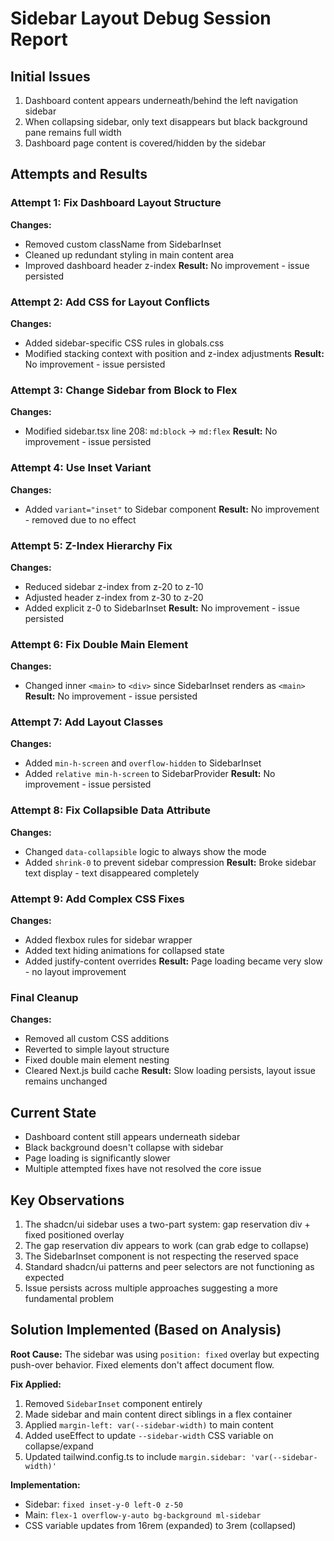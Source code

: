# Sidebar Layout Debug Session Report

## Initial Issues

1. Dashboard content appears underneath/behind the left navigation sidebar
2. When collapsing sidebar, only text disappears but black background pane remains full width
3. Dashboard page content is covered/hidden by the sidebar

## Attempts and Results

### Attempt 1: Fix Dashboard Layout Structure

**Changes:**

- Removed custom className from SidebarInset
- Cleaned up redundant styling in main content area
- Improved dashboard header z-index
  **Result:** No improvement - issue persisted

### Attempt 2: Add CSS for Layout Conflicts

**Changes:**

- Added sidebar-specific CSS rules in globals.css
- Modified stacking context with position and z-index adjustments
  **Result:** No improvement - issue persisted

### Attempt 3: Change Sidebar from Block to Flex

**Changes:**

- Modified sidebar.tsx line 208: `md:block` → `md:flex`
  **Result:** No improvement - issue persisted

### Attempt 4: Use Inset Variant

**Changes:**

- Added `variant="inset"` to Sidebar component
  **Result:** No improvement - removed due to no effect

### Attempt 5: Z-Index Hierarchy Fix

**Changes:**

- Reduced sidebar z-index from z-20 to z-10
- Adjusted header z-index from z-30 to z-20
- Added explicit z-0 to SidebarInset
  **Result:** No improvement - issue persisted

### Attempt 6: Fix Double Main Element

**Changes:**

- Changed inner `<main>` to `<div>` since SidebarInset renders as `<main>`
  **Result:** No improvement - issue persisted

### Attempt 7: Add Layout Classes

**Changes:**

- Added `min-h-screen` and `overflow-hidden` to SidebarInset
- Added `relative min-h-screen` to SidebarProvider
  **Result:** No improvement - issue persisted

### Attempt 8: Fix Collapsible Data Attribute

**Changes:**

- Changed `data-collapsible` logic to always show the mode
- Added `shrink-0` to prevent sidebar compression
  **Result:** Broke sidebar text display - text disappeared completely

### Attempt 9: Add Complex CSS Fixes

**Changes:**

- Added flexbox rules for sidebar wrapper
- Added text hiding animations for collapsed state
- Added justify-content overrides
  **Result:** Page loading became very slow - no layout improvement

### Final Cleanup

**Changes:**

- Removed all custom CSS additions
- Reverted to simple layout structure
- Fixed double main element nesting
- Cleared Next.js build cache
  **Result:** Slow loading persists, layout issue remains unchanged

## Current State

- Dashboard content still appears underneath sidebar
- Black background doesn't collapse with sidebar
- Page loading is significantly slower
- Multiple attempted fixes have not resolved the core issue

## Key Observations

1. The shadcn/ui sidebar uses a two-part system: gap reservation div + fixed positioned overlay
2. The gap reservation div appears to work (can grab edge to collapse)
3. The SidebarInset component is not respecting the reserved space
4. Standard shadcn/ui patterns and peer selectors are not functioning as expected
5. Issue persists across multiple approaches suggesting a more fundamental problem

## Solution Implemented (Based on Analysis)

**Root Cause:** The sidebar was using `position: fixed` overlay but expecting push-over behavior. Fixed elements don't affect document flow.

**Fix Applied:**

1. Removed `SidebarInset` component entirely
2. Made sidebar and main content direct siblings in a flex container
3. Applied `margin-left: var(--sidebar-width)` to main content
4. Added useEffect to update `--sidebar-width` CSS variable on collapse/expand
5. Updated tailwind.config.ts to include `margin.sidebar: 'var(--sidebar-width)'`

**Implementation:**

- Sidebar: `fixed inset-y-0 left-0 z-50`
- Main: `flex-1 overflow-y-auto bg-background ml-sidebar`
- CSS variable updates from 16rem (expanded) to 3rem (collapsed)
